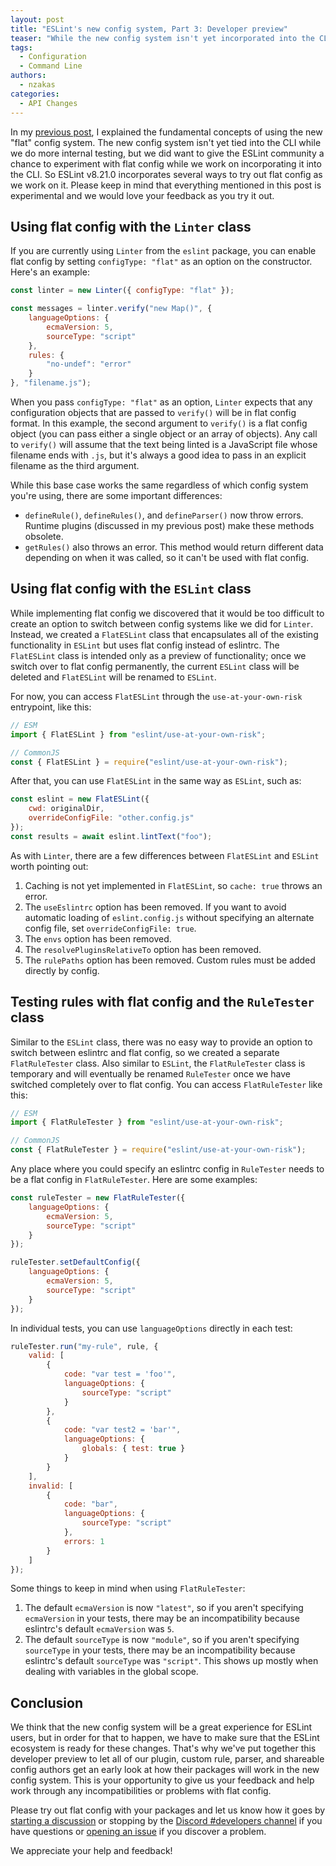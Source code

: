 ```yaml
---
layout: post
title: "ESLint's new config system, Part 3: Developer preview"
teaser: "While the new config system isn't yet incorporated into the CLI, it is available via API for developers to test."
tags:
  - Configuration
  - Command Line
authors:
  - nzakas
categories:
  - API Changes
---
```


In my [previous post](https://eslint.org/blog/2022/08/new-config-system-part-2/), I explained the fundamental concepts of using the new "flat" config system. The new config system isn't yet tied into the CLI while we do more internal testing, but we did want to give the ESLint community a chance to experiment with flat config while we work on incorporating it into the CLI. So ESLint v8.21.0 incorporates several ways to try out flat config as we work on it. Please keep in mind that everything mentioned in this post is experimental and we would love your feedback as you try it out.

## Using flat config with the `Linter` class

If you are currently using `Linter` from the `eslint` package, you can enable flat config by setting `configType: "flat"` as an option on the constructor. Here's an example:

```js
const linter = new Linter({ configType: "flat" });

const messages = linter.verify("new Map()", {
    languageOptions: {
        ecmaVersion: 5,
        sourceType: "script"
    },
    rules: {
        "no-undef": "error"
    }
}, "filename.js");
```

When you pass `configType: "flat"` as an option, `Linter` expects that any configuration objects that are passed to `verify()` will be in flat config format. In this example, the second argument to `verify()` is a flat config object (you can pass either a single object or an array of objects). Any call to `verify()` will assume that the text being linted is a JavaScript file whose filename ends with `.js`, but it's always a good idea to pass in an explicit filename as the third argument.

While this base case works the same regardless of which config system you're using, there are some important differences:

* `defineRule()`, `defineRules()`, and `defineParser()` now throw errors. Runtime plugins (discussed in my previous post) make these methods obsolete.
* `getRules()` also throws an error. This method would return different data depending on when it was called, so it can't be used with flat config.

## Using flat config with the `ESLint` class

While implementing flat config we discovered that it would be too difficult to create an option to switch between config systems like we did for `Linter`. Instead, we created a `FlatESLint` class that encapsulates all of the existing functionality in `ESLint` but uses flat config instead of eslintrc. The `FlatESLint` class is intended only as a preview of functionality; once we switch over to flat config permanently, the current `ESLint` class will be deleted and `FlatESLint` will be renamed to `ESLint`.

For now, you can access `FlatESLint` through the `use-at-your-own-risk` entrypoint, like this:

```js
// ESM
import { FlatESLint } from "eslint/use-at-your-own-risk";

// CommonJS
const { FlatESLint } = require("eslint/use-at-your-own-risk");
```

After that, you can use `FlatESLint` in the same way as `ESLint`, such as:

```js
const eslint = new FlatESLint({
    cwd: originalDir,
    overrideConfigFile: "other.config.js"
});
const results = await eslint.lintText("foo");
```

As with `Linter`, there are a few differences between `FlatESLint` and `ESLint` worth pointing out:

1. Caching is not yet implemented in `FlatESLint`, so `cache: true` throws an error.
1. The `useEslintrc` option has been removed. If you want to avoid automatic loading of `eslint.config.js` without specifying an alternate config file, set `overrideConfigFile: true`.
1. The `envs` option has been removed.
1. The `resolvePluginsRelativeTo` option has been removed.
1. The `rulePaths` option has been removed. Custom rules must be added directly by config.

## Testing rules with flat config and the `RuleTester` class

Similar to the `ESLint` class, there was no easy way to provide an option to switch between eslintrc and flat config, so we created a separate `FlatRuleTester` class. Also similar to `ESLint`, the `FlatRuleTester` class is temporary and will eventually be renamed `RuleTester` once we have switched completely over to flat config. You can access `FlatRuleTester` like this:

```js
// ESM
import { FlatRuleTester } from "eslint/use-at-your-own-risk";

// CommonJS
const { FlatRuleTester } = require("eslint/use-at-your-own-risk");
```

Any place where you could specify an eslintrc config in `RuleTester` needs to be a flat config in `FlatRuleTester`. Here are some examples:

```js
const ruleTester = new FlatRuleTester({
    languageOptions: {
        ecmaVersion: 5,
        sourceType: "script"
    }
});

ruleTester.setDefaultConfig({
    languageOptions: {
        ecmaVersion: 5,
        sourceType: "script"
    }
});
```

In individual tests, you can use `languageOptions` directly in each test:

```js
ruleTester.run("my-rule", rule, {
    valid: [
        {
            code: "var test = 'foo'",
            languageOptions: {
                sourceType: "script"
            }
        },
        {
            code: "var test2 = 'bar'",
            languageOptions: {
                globals: { test: true }
            }
        }
    ],
    invalid: [
        {
            code: "bar",
            languageOptions: {
                sourceType: "script"
            },
            errors: 1
        }
    ]
});
```

Some things to keep in mind when using `FlatRuleTester`:

1. The default `ecmaVersion` is now `"latest"`, so if you aren't specifying `ecmaVersion` in your tests, there may be an incompatibility because eslintrc's default `ecmaVersion` was `5`.
1. The default `sourceType` is now `"module"`, so if you aren't specifying `sourceType` in your tests, there may be an incompatibility because eslintrc's default `sourceType` was `"script"`. This shows up mostly when dealing with variables in the global scope.

## Conclusion

We think that the new config system will be a great experience for ESLint users, but in order for that to happen, we have to make sure that the ESLint ecosystem is ready for these changes. That's why we've put together this developer preview to let all of our plugin, custom rule, parser, and shareable config authors get an early look at how their packages will work in the new config system. This is your opportunity to give us your feedback and help work through any incompatibilities or problems with flat config.

Please try out flat config with your packages and let us know how it goes by [starting a discussion](https://github.com/eslint/eslint/discussions/new) or stopping by the [Discord #developers channel](https://eslint.org/chat/developers) if you have questions or [opening an issue](https://github.com/eslint/eslint/issues/new) if you discover a problem.

We appreciate your help and feedback!
